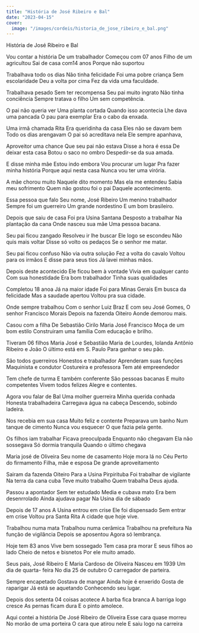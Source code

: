 ```yaml
---
title: "História de José Ribeiro e Bal"
date: "2023-04-15"
cover:
  image: "/images/cordeis/historia_de_jose_ribeiro_e_bal.png"
---
```


História de José Ribeiro e Bal

Vou contar a história
De um trabalhador
Começou com 07 anos
Filho de um agricultou
Sai de casa com14 anos
Porque não  suportou

Trabalhava todo os dias
Não tinha felicidade
Foi uma pobre criança
Sem escolaridade
Deu a volta por cima
Fez da vida uma faculdade.

Trabalhava pesado
Sem ter recompensa
Seu pai muito ingrato
Não tinha conciência
Sempre tratava o filho
Um sem competência.

O pai não queria ver
Uma planta cortada
Quando isso acontecia
Lhe dava uma pancada
O pau para exemplar
Era o cabo da enxada.

<!-- pagebreak -->

Uma irmã chamada Rita
Era queridinha da casa
Eles não se davam bem
Todo os dias arengavam
O pai só acreditava nela
Ele sempre apanhava,

Aproveitor uma chance
Que seu pai não estava
Disse a hora é essa
De deixar esta casa
Botou o saco no ombro
Despedir-se da sua amada.

E disse minha mãe
Estou indo embora
Vou procurar um lugar
Pra fazer minha história
Porque aqui nesta casa
Nunca vou ter uma virória.

A mãe chorou muito
Naquele dito momento
Mas ela me entendeu
Sabia meu sofrimento
Quem não gostou foi o pai
Daquele acontecimento.

<!-- pagebreak -->

Essa pessoa que falo
Seu nome, José Ribeiro
Um menino trabalhador
Sempre foi um guerreiro
Um grande nordestino
E um bom brasileiro.

Depois que saiu de casa
Foi pra Usina Santana
Desposto a trabalhar
Na plantação da cana
Onde nasceu sua mãe
Uma pessoa bacana.

Seu pai ficou zangado
Resolveu ir lhe buscar
Ele logo se escondeu
Não quis mais voltar
Disse só volto os pedaços
Se o senhor me matar.

Seu pai ficou confuso
Não via outra solução
Fez a volta do cavalo
Voltou para os  irmãos
E disse para seus tios
Já lavei minhas mãos.

<!-- pagebreak -->

Depois deste acontecido
Ele ficou bem à vontade
Vivia em qualquer canto
Com sua honestidade
Era  bom trabalhador
Tinha suas qualidades

Completou 18 anoa
Já na maior idade
Foi para Minas Gerais
Em busca da felicidade
Mas a saudade apertou
Voltou pra sua cidade.

Onde sempre trabalhou
Com o senhor Luiz Braz
E com seu José Gomes,
O senhor Francisco Morais
Depois na fazenda Oiteiro
Aonde demorou mais.

Casou com a filha
De Sebastião Cirilo
Maria José Francisco
Moça de um bom estilo
Construiram uma família
Com educação e brilho.

<!-- pagebreak -->

Tiveram 06 filhos
Maria José e Sebastião
Maria de Lourdes, Iolanda
Antônio Ribeiro e João
O último está em S. Paulo
Para  ganhar o seu pão.

São todos guerreiros
Honestos e trabalhador
Aprenderam suas funções
Maquinista e condutor
Costureira e professora
Tem até empreendedor

Tem chefe de turma
E também conferente
São pessoas bacanas
E muito competentes
Vivem todos felizes
Alegre e  contentes.

Agora vou falar de Bal
Uma molher guerreira
Minha querida conhada
Honesta trabalhadeira
Carregava água na cabeça
Descendo, sobindo ladeira.

<!-- pagebreak -->

Nos recebia em sua casa
Muito feliz e contente
Preparava um  banho
Num tanque de cimento
Nunca vou esquecer
O que fazia pela gente.

Os filhos iam trabalhar
Ficava preoculpada
Enquanto não chegavam
Ela não sossegava
Só dormia tranquila
Quando o último chegava

Maria josé de Oliveira
Seu nome de casamento
Hoje mora lá no Céu
Perto do firmamento
Filha, mãe e esposa
De grande aproveitamento

Sairam da fazenda Oiteiro
Para a Usina Pirpirituba
Foi trabalhar de vigilante
Na terra da cana cuba
Teve muito trabalho
Quem trabalha Deus ajuda.

<!-- pagebreak -->

Passou a apontador
Sem ter estudado
Media e cubava mato
Era bem desenrrolado
Ainda ajudava pagar
Na Usina dia de sábado

Depois de 17 anos
A Usina entrou em crise
Ele foi dispensado
Sem entrar em crise
Voltou pra Santa Rita
A cidade que hoje vive.

Trabalhou numa  mata
Trabalhou numa cerâmica
Trabalhou na prefeitura
Na função de vigilância
Depois se aposentou
Agora só lembrança.

Hoje tem 83 anos
Vive bem sossegado
Tem  casa pra morar
E seus filhos ao lado
Cheio de netos e bisnetos
Por ele muito amado.

<!-- pagebreak -->

Seus pais, José Ribeiro
E Maria Cardoso de Oliveira
Nasceu em 1939
Um dia de quarta- feira
No dia 25 de outubro
O carregador de parteira.

Sempre  encapetado
Gostava  de mangar
Ainda hoje é enxerido
Gosta de raparigar
Já está se aquetando
Conhecendo seu lugar.

Depois dos setenta
04  coisas acotece
A barba fica branca
A barriga logo cresce
As pernas ficam dura
E o pinto amolece.

Aqui contei a história
De José Ribeiro de Oliveira
Esse cara quase morreu
No morão de uma porteira
O cara que atirou nele               E saiu logo na carreira
